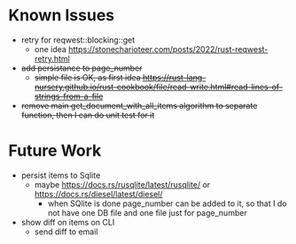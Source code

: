 

# Known Issues
- retry for reqwest::blocking::get
    -  one idea https://stonecharioteer.com/posts/2022/rust-reqwest-retry.html
- ~~add persistance to page_number~~
    - ~~simple file is OK, as first idea https://rust-lang-nursery.github.io/rust-cookbook/file/read-write.html#read-lines-of-strings-from-a-file~~
- ~~remove main get_document_with_all_items algorithm to separate function, then I can do unit test for it~~

# Future Work
- persist items to Sqlite
    - maybe https://docs.rs/rusqlite/latest/rusqlite/ or https://docs.rs/diesel/latest/diesel/
        - when SQlite is done page_number can be added to it, so that I do not have one DB file and one file just for page_number
- show diff on items on CLI
    - send diff to email
